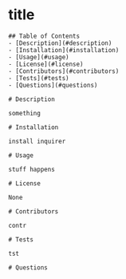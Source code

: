 # title

    ## Table of Contents 
    - [Description](#description)
    - [Installation](#installation)
    - [Usage](#usage)
    - [License](#license)
    - [Contributors](#contributors)
    - [Tests](#tests)
    - [Questions](#questions)
    
    # Description

    something
    
    # Installation
    
    install inquirer

    # Usage

    stuff happens
    
    # License

    None
    
    # Contributors

    contr
    
    # Tests

    tst
    
    # Questions